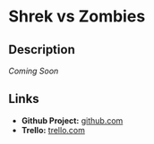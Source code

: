 # Shrek vs Zombies
## Description
*Coming Soon*

## Links
* **Github Project:** [github.com](https://trello.com/invite/b/nTEbrur4/ATTIdf747c3ff7032f13cd985e75bf82e1b2D2351DFE/eventyr-spil-projekt)
* **Trello:** [trello.com](https://trello.com/invite/b/nTEbrur4/ATTIdf747c3ff7032f13cd985e75bf82e1b2D2351DFE/eventyr-spil-projekt)